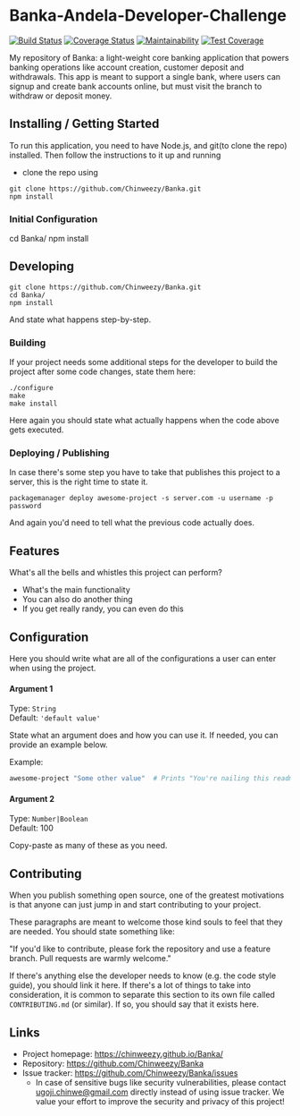 # Banka-Andela-Developer-Challenge

[![Build Status](https://travis-ci.org/Chinweezy/Banka.svg?branch=develop)](https://travis-ci.org/Chinweezy/Banka)
[![Coverage Status](https://coveralls.io/repos/github/Chinweezy/Banka/badge.svg?branch=develop)](https://coveralls.io/github/Chinweezy/Banka?branch=develop)
[![Maintainability](https://api.codeclimate.com/v1/badges/3c7ae73a3756aaf6e685/maintainability)](https://codeclimate.com/github/Chinweezy/Banka/maintainability)
[![Test Coverage](https://api.codeclimate.com/v1/badges/3c7ae73a3756aaf6e685/test_coverage)](https://codeclimate.com/github/Chinweezy/Banka/test_coverage)

My repository of Banka: a light-weight core banking application that powers banking operations like account creation, customer deposit and withdrawals. This app is meant to support a single bank, where users can signup and create bank accounts online, but must visit the branch to withdraw or deposit money.

## Installing / Getting Started

To run this application, you need to have Node.js, and git(to clone the repo) installed. Then follow the instructions to
it up and running

- clone the repo using
```shell
git clone https://github.com/Chinweezy/Banka.git
npm install
```

### Initial Configuration
cd Banka/
npm install

## Developing


```shell
git clone https://github.com/Chinweezy/Banka.git
cd Banka/
npm install
```

And state what happens step-by-step.

### Building

If your project needs some additional steps for the developer to build the
project after some code changes, state them here:

```shell
./configure
make
make install
```

Here again you should state what actually happens when the code above gets
executed.

### Deploying / Publishing

In case there's some step you have to take that publishes this project to a
server, this is the right time to state it.

```shell
packagemanager deploy awesome-project -s server.com -u username -p password
```

And again you'd need to tell what the previous code actually does.

## Features

What's all the bells and whistles this project can perform?
* What's the main functionality
* You can also do another thing
* If you get really randy, you can even do this

## Configuration

Here you should write what are all of the configurations a user can enter when
using the project.

#### Argument 1
Type: `String`  
Default: `'default value'`

State what an argument does and how you can use it. If needed, you can provide
an example below.

Example:
```bash
awesome-project "Some other value"  # Prints "You're nailing this readme!"
```

#### Argument 2
Type: `Number|Boolean`  
Default: 100

Copy-paste as many of these as you need.

## Contributing

When you publish something open source, one of the greatest motivations is that
anyone can just jump in and start contributing to your project.

These paragraphs are meant to welcome those kind souls to feel that they are
needed. You should state something like:

"If you'd like to contribute, please fork the repository and use a feature
branch. Pull requests are warmly welcome."

If there's anything else the developer needs to know (e.g. the code style
guide), you should link it here. If there's a lot of things to take into
consideration, it is common to separate this section to its own file called
`CONTRIBUTING.md` (or similar). If so, you should say that it exists here.

## Links
- Project homepage: https://chinweezy.github.io/Banka/
- Repository: https://github.com/Chinweezy/Banka
- Issue tracker: https://github.com/Chinweezy/Banka/issues
  - In case of sensitive bugs like security vulnerabilities, please contact
    ugoji.chinwe@gmail.com directly instead of using issue tracker. We value your effort
    to improve the security and privacy of this project!

